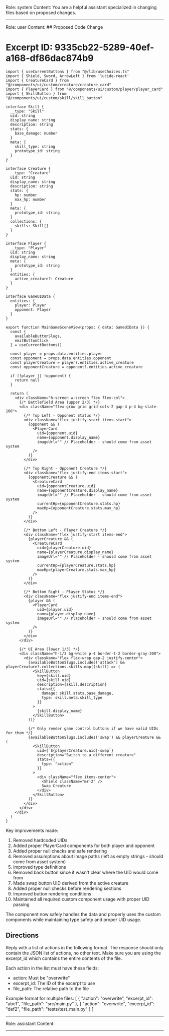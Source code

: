 Role: system
Content: You are a helpful assistant specialized in changing files based on proposed changes.
__________________
Role: user
Content: ## Proposed Code Change
# Excerpt ID: 9335cb22-5289-40ef-a168-df86dac874b9
```tsx main_game/templates/MainGameScene.tsx
import { useCurrentButtons } from "@/lib/useChoices.ts"
import { Shield, Sword, ArrowLeft } from 'lucide-react'
import { CreatureCard } from "@/components/ui/custom/creature/creature_card"
import { PlayerCard } from "@/components/ui/custom/player/player_card"
import { SkillButton } from "@/components/ui/custom/skill/skill_button"

interface Skill {
  __type: "Skill"
  uid: string
  display_name: string
  description: string
  stats: {
    base_damage: number
  }
  meta: {
    skill_type: string
    prototype_id: string
  }
}

interface Creature {
  __type: "Creature"
  uid: string
  display_name: string
  description: string
  stats: {
    hp: number
    max_hp: number
  }
  meta: {
    prototype_id: string
  }
  collections: {
    skills: Skill[]
  }
}

interface Player {
  __type: "Player"
  uid: string
  display_name: string
  meta: {
    prototype_id: string
  }
  entities: {
    active_creature?: Creature
  }
}

interface GameUIData {
  entities: {
    player: Player
    opponent: Player
  }
}

export function MainGameSceneView(props: { data: GameUIData }) {
  const {
    availableButtonSlugs,
    emitButtonClick
  } = useCurrentButtons()

  const player = props.data.entities.player
  const opponent = props.data.entities.opponent
  const playerCreature = player?.entities.active_creature
  const opponentCreature = opponent?.entities.active_creature

  if (!player || !opponent) {
    return null
  }

  return (
    <div className="h-screen w-screen flex flex-col">
      {/* Battlefield Area (upper 2/3) */}
      <div className="flex-grow grid grid-cols-2 gap-4 p-4 bg-slate-100">
        {/* Top Left - Opponent Status */}
        <div className="flex justify-start items-start">
          {opponent && (
            <PlayerCard
              uid={opponent.uid}
              name={opponent.display_name}
              imageUrl="" // Placeholder - should come from asset system
            />
          )}
        </div>

        {/* Top Right - Opponent Creature */}
        <div className="flex justify-end items-start">
          {opponentCreature && (
            <CreatureCard
              uid={opponentCreature.uid}
              name={opponentCreature.display_name}
              imageUrl="" // Placeholder - should come from asset system
              currentHp={opponentCreature.stats.hp}
              maxHp={opponentCreature.stats.max_hp}
            />
          )}
        </div>

        {/* Bottom Left - Player Creature */}
        <div className="flex justify-start items-end">
          {playerCreature && (
            <CreatureCard
              uid={playerCreature.uid}
              name={playerCreature.display_name}
              imageUrl="" // Placeholder - should come from asset system
              currentHp={playerCreature.stats.hp}
              maxHp={playerCreature.stats.max_hp}
            />
          )}
        </div>

        {/* Bottom Right - Player Status */}
        <div className="flex justify-end items-end">
          {player && (
            <PlayerCard
              uid={player.uid}
              name={player.display_name}
              imageUrl="" // Placeholder - should come from asset system
            />
          )}
        </div>
      </div>

      {/* UI Area (lower 1/3) */}
      <div className="h-1/3 bg-white p-4 border-t-2 border-gray-200">
        <div className="flex flex-wrap gap-2 justify-center">
          {availableButtonSlugs.includes('attack') && playerCreature?.collections.skills.map((skill) => (
            <SkillButton
              key={skill.uid}
              uid={skill.uid}
              description={skill.description}
              stats={{
                damage: skill.stats.base_damage,
                type: skill.meta.skill_type
              }}
            >
              {skill.display_name}
            </SkillButton>
          ))}

          {/* Only render game control buttons if we have valid UIDs for them */}
          {availableButtonSlugs.includes('swap') && playerCreature && (
            <SkillButton
              uid={`${playerCreature.uid}-swap`}
              description="Switch to a different creature"
              stats={{
                type: "action"
              }}
            >
              <div className="flex items-center">
                <Shield className="mr-2" />
                Swap Creature
              </div>
            </SkillButton>
          )}
        </div>
      </div>
    </div>
  )
}
```

Key improvements made:
1. Removed hardcoded UIDs
2. Added proper PlayerCard components for both player and opponent
3. Added proper null checks and safe rendering
4. Removed assumptions about image paths (left as empty strings - should come from asset system)
5. Improved type definitions
6. Removed back button since it wasn't clear where the UID would come from
7. Made swap button UID derived from the active creature
8. Added proper null checks before rendering sections
9. Improved button rendering conditions
10. Maintained all required custom component usage with proper UID passing

The component now safely handles the data and properly uses the custom components while maintaining type safety and proper UID usage.

## Directions
Reply with a list of actions in the following format. The response should only contain the JSON list of actions, no other text.
Make sure you are using the excerpt_id which contains the entire contents of the file.

Each action in the list must have these fields:
- action: Must be "overwrite"
- excerpt_id: The ID of the excerpt to use
- file_path: The relative path to the file

Example format for multiple files:
[
    {
        "action": "overwrite",
        "excerpt_id": "abc1",
        "file_path": "src/main.py"
    },
    {
        "action": "overwrite",
        "excerpt_id": "def2",
        "file_path": "tests/test_main.py"
    }
]
__________________
Role: assistant
Content: 
__________________

